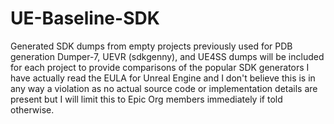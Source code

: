 # UE-Baseline-SDK
Generated SDK dumps from empty projects previously used for PDB generation
Dumper-7, UEVR (sdkgenny), and UE4SS dumps will be included for each project to provide comparisons of the popular SDK generators
I have actually read the EULA for Unreal Engine and I don't believe this is in any way a violation as no actual source code or implementation details are present but I will limit this to Epic Org members immediately if told otherwise. 
